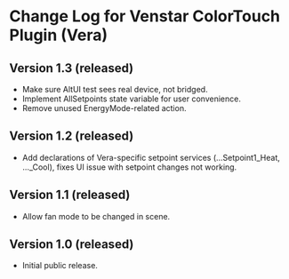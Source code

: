 # Change Log for Venstar ColorTouch Plugin (Vera) #

## Version 1.3 (released) ##

* Make sure AltUI test sees real device, not bridged.
* Implement AllSetpoints state variable for user convenience.
* Remove unused EnergyMode-related action.

## Version 1.2 (released) ##

* Add declarations of Vera-specific setpoint services (...Setpoint1_Heat, ..._Cool), fixes UI issue with setpoint changes not working.

## Version 1.1 (released) ##

* Allow fan mode to be changed in scene.

## Version 1.0 (released) ##

* Initial public release.
